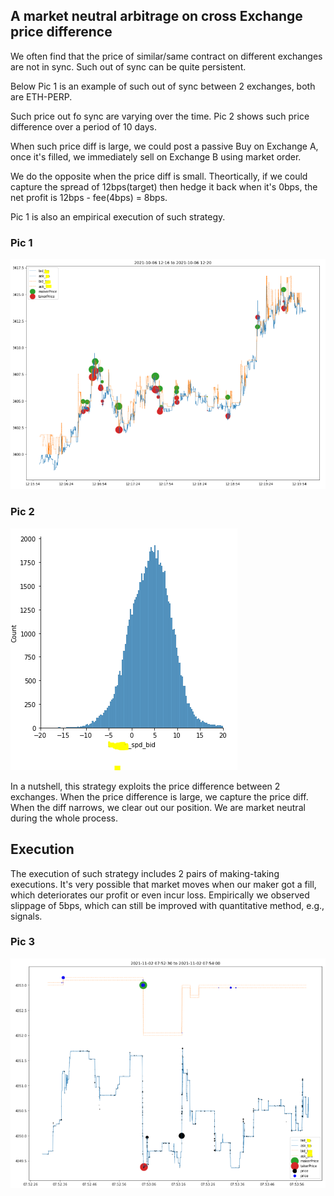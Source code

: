## A market neutral arbitrage on cross Exchange price difference

We often find that the price of similar/same contract on different exchanges are not in sync. Such out of sync can be quite persistent.

Below Pic 1 is an example of such out of sync between 2 exchanges, both are ETH-PERP. 

Such price out fo sync are varying over the time. Pic 2 shows such price difference over a period of 10 days.

When such price diff is large, we could post a passive Buy on Exchange A, once it's filled, we immediately sell on Exchange B using market order.

We do the opposite when the price diff is small. Theortically, if we could capture the spread of 12bps(target) then hedge it back when it's 0bps, the net profit is 12bps - fee(4bps) = 8bps.

Pic 1 is also an empirical execution of such strategy.

### Pic 1
![Happy Christmas](spread_capture_arbitrage.PNG)


### Pic 2
![Happy Christmas](exchange_price_spd.PNG)


In a nutshell, this strategy exploits the price difference between 2 exchanges. When the price difference is large, we capture the price diff. When the diff narrows, we clear out our position. 
We are market neutral during the whole process.

## Execution
The execution of such strategy includes 2 pairs of making-taking executions. It's very possible that market moves when our maker got a fill, which deteriorates our profit or even incur loss. Empirically we observed slippage of 5bps, which can still be improved with quantitative method, e.g., signals.

### Pic 3
![Happy Christmas](spread_capture_slippage.PNG)

